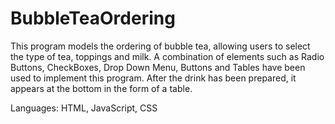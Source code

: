 # BubbleTeaOrdering
This program models the ordering of bubble tea, allowing users to select the type of tea, toppings and milk. A combination of elements such as Radio Buttons, CheckBoxes, Drop Down Menu, Buttons and Tables have been used to implement this program. After the drink has been prepared, it appears at the bottom in the form of a table.

Languages: HTML, JavaScript, CSS
